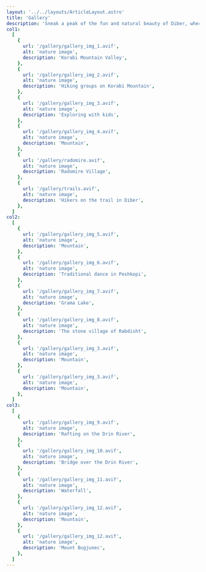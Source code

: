 ```yaml
---
layout: '../../layouts/ArticleLayout.astro'
title: 'Gallery'
description: 'Sneak a peak of the fun and natural beauty of Diber, where each photo tells a story.'
col1:
  [
    {
      url: '/gallery/gallery_img_1.avif',
      alt: 'nature image',
      description: 'Korabi Mountain Valley',
    },
    {
      url: '/gallery/gallery_img_2.avif',
      alt: 'nature image',
      description: 'Hiking groups on Korabi Mountain',
    },
    {
      url: '/gallery/gallery_img_3.avif',
      alt: 'nature image',
      description: 'Exploring with kids',
    },
    {
      url: '/gallery/gallery_img_4.avif',
      alt: 'nature image',
      description: 'Mountain',
    },
    {
      url: '/gallery/radomire.avif',
      alt: 'nature image',
      description: 'Radomire Village',
    },
    {
      url: '/gallery/trails.avif',
      alt: 'nature image',
      description: 'Hikers on the trail in Diber',
    },
  ]
col2:
  [
    {
      url: '/gallery/gallery_img_5.avif',
      alt: 'nature image',
      description: 'Mountain',
    },
    {
      url: '/gallery/gallery_img_6.avif',
      alt: 'nature image',
      description: 'Traditional dance in Peshkopi',
    },
    {
      url: '/gallery/gallery_img_7.avif',
      alt: 'nature image',
      description: 'Grama Lake',
    },
    {
      url: '/gallery/gallery_img_8.avif',
      alt: 'nature image',
      description: 'The stone village of Rabdisht',
    },
    {
      url: '/gallery/gallery_img_3.avif',
      alt: 'nature image',
      description: 'Mountain',
    },
    {
      url: '/gallery/gallery_img_3.avif',
      alt: 'nature image',
      description: 'Mountain',
    },
  ]
col3:
  [
    {
      url: '/gallery/gallery_img_9.avif',
      alt: 'nature image',
      description: 'Rafting on the Drin River',
    },
    {
      url: '/gallery/gallery_img_10.avif',
      alt: 'nature image',
      description: 'Bridge over the Drin River',
    },
    {
      url: '/gallery/gallery_img_11.avif',
      alt: 'nature image',
      description: 'Waterfall',
    },
    {
      url: '/gallery/gallery_img_12.avif',
      alt: 'nature image',
      description: 'Mountain',
    },
    {
      url: '/gallery/gallery_img_12.avif',
      alt: 'nature image',
      description: 'Mount Bugjunec',
    },
  ]
---
```


